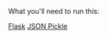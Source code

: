 What you'll need to run this:

[Flask](http://flask.pocoo.org/ "Flask")
[JSON Pickle](http://jsonpickle.github.com/ "JSON Pickle")
